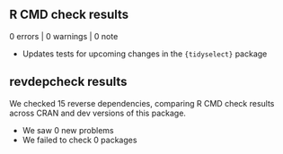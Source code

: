 ## R CMD check results

0 errors | 0 warnings | 0 note

* Updates tests for upcoming changes in the `{tidyselect}` package

## revdepcheck results

We checked 15 reverse dependencies, comparing R CMD check results across CRAN and dev versions of this package.

 * We saw 0 new problems
 * We failed to check 0 packages
